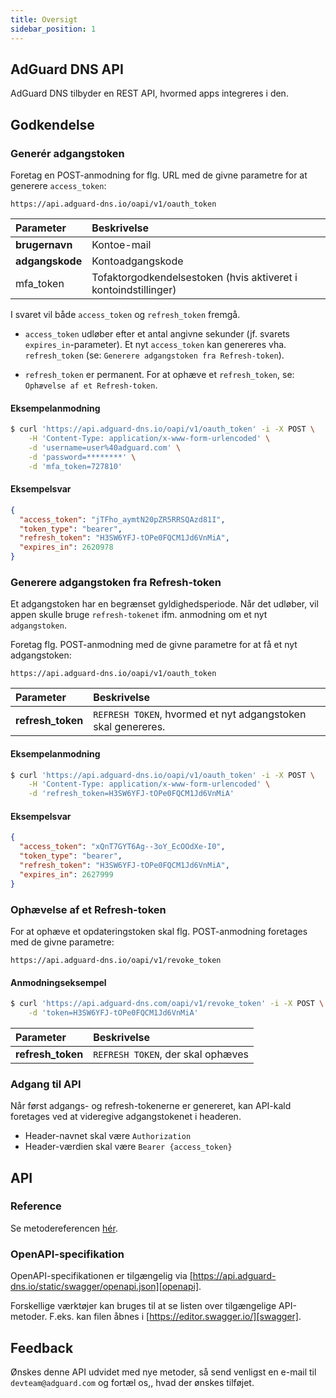 ```yaml
---
title: Oversigt
sidebar_position: 1
---
```


## AdGuard DNS API

AdGuard DNS tilbyder en REST API, hvormed apps integreres i den.

## Godkendelse

### Generér adgangstoken

Foretag en POST-anmodning for flg. URL med de givne parametre for at generere `access_token`:

`https://api.adguard-dns.io/oapi/v1/oauth_token`

| Parameter       | Beskrivelse                                                     |
|:--------------- |:--------------------------------------------------------------- |
| **brugernavn**  | Kontoe-mail                                                     |
| **adgangskode** | Kontoadgangskode                                                |
| mfa_token       | Tofaktorgodkendelsestoken (hvis aktiveret i kontoindstillinger) |

I svaret vil både `access_token` og `refresh_token` fremgå.

- `access_token` udløber efter et antal angivne sekunder (jf. svarets `expires_in`-parameter). Et nyt `access_token` kan genereres vha. `refresh_token` (se: `Generere adgangstoken fra Refresh-token`).

- `refresh_token` er permanent. For at ophæve et `refresh_token`, se: `Ophævelse af et Refresh-token`.

#### Eksempelanmodning

```bash
$ curl 'https://api.adguard-dns.io/oapi/v1/oauth_token' -i -X POST \
    -H 'Content-Type: application/x-www-form-urlencoded' \
    -d 'username=user%40adguard.com' \
    -d 'password=********' \
    -d 'mfa_token=727810'
```

#### Eksempelsvar

```json
{
  "access_token": "jTFho_aymtN20pZR5RRSQAzd81I",
  "token_type": "bearer",
  "refresh_token": "H3SW6YFJ-tOPe0FQCM1Jd6VnMiA",
  "expires_in": 2620978
}
```

### Generere adgangstoken fra Refresh-token

Et adgangstoken har en begrænset gyldighedsperiode. Når det udløber, vil appen skulle bruge `refresh-tokenet` ifm. anmodning om et nyt `adgangstoken`.

Foretag flg. POST-anmodning med de givne parametre for at få et nyt adgangstoken:

`https://api.adguard-dns.io/oapi/v1/oauth_token`

| Parameter         | Beskrivelse                                                  |
|:----------------- |:------------------------------------------------------------ |
| **refresh_token** | `REFRESH TOKEN`, hvormed et nyt adgangstoken skal genereres. |

#### Eksempelanmodning

```bash
$ curl 'https://api.adguard-dns.io/oapi/v1/oauth_token' -i -X POST \
    -H 'Content-Type: application/x-www-form-urlencoded' \
    -d 'refresh_token=H3SW6YFJ-tOPe0FQCM1Jd6VnMiA'
```

#### Eksempelsvar

```json
{
  "access_token": "xQnT7GYT6Ag--3oY_EcOOdXe-I0",
  "token_type": "bearer",
  "refresh_token": "H3SW6YFJ-tOPe0FQCM1Jd6VnMiA",
  "expires_in": 2627999
}
```

### Ophævelse af et Refresh-token

For at ophæve et opdateringstoken skal flg. POST-anmodning foretages med de givne parametre:

`https://api.adguard-dns.io/oapi/v1/revoke_token`

#### Anmodningseksempel

```bash
$ curl 'https://api.adguard-dns.com/oapi/v1/revoke_token' -i -X POST \
    -d 'token=H3SW6YFJ-tOPe0FQCM1Jd6VnMiA'
```

| Parameter         | Beskrivelse                       |
|:----------------- |:--------------------------------- |
| **refresh_token** | `REFRESH TOKEN`, der skal ophæves |

### Adgang til API

Når først adgangs- og refresh-tokenerne er genereret, kan API-kald foretages ved at videregive adgangstokenet i headeren.

- Header-navnet skal være `Authorization`
- Header-værdien skal være `Bearer {access_token}`

## API

### Reference

Se metodereferencen [hér](private-dns/api/reference.md).

### OpenAPI-specifikation

OpenAPI-specifikationen er tilgængelig via [https://api.adguard-dns.io/static/swagger/openapi.json][openapi].

Forskellige værktøjer kan bruges til at se listen over tilgængelige API-metoder. F.eks. kan filen åbnes i [https://editor.swagger.io/][swagger].

## Feedback

Ønskes denne API udvidet med nye metoder, så send venligst en e-mail til `devteam@adguard.com` og fortæl os,, hvad der ønskes tilføjet.

[openapi]: https://api.adguard-dns.io/static/swagger/openapi.json
[swagger]: https://editor.swagger.io/
